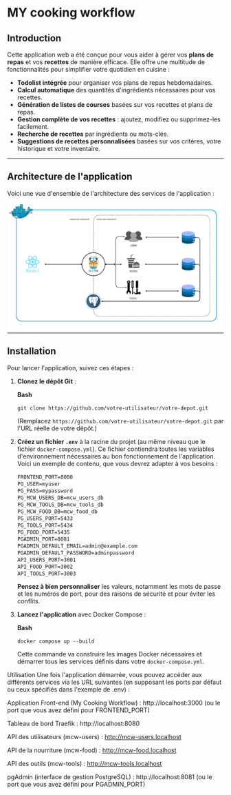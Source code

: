 # MY cooking workflow

## Introduction

Cette application web a été conçue pour vous aider à gérer vos **plans de repas** et vos **recettes** de manière efficace. Elle offre une multitude de fonctionnalités pour simplifier votre quotidien en cuisine :

* **Todolist intégrée** pour organiser vos plans de repas hebdomadaires.
* **Calcul automatique** des quantités d'ingrédients nécessaires pour vos recettes.
* **Génération de listes de courses** basées sur vos recettes et plans de repas.
* **Gestion complète de vos recettes** : ajoutez, modifiez ou supprimez-les facilement.
* **Recherche de recettes** par ingrédients ou mots-clés.
* **Suggestions de recettes personnalisées** basées sur vos critères, votre historique et votre inventaire.

---

## Architecture de l'application

Voici une vue d'ensemble de l'architecture des services de l'application :

![Architecture de My Cooking Workflow](images/image_7c6c7c.png)

---

## Installation

Pour lancer l'application, suivez ces étapes :

1. **Clonez le dépôt Git** :

   **Bash**

   ```
   git clone https://github.com/votre-utilisateur/votre-depot.git
   ```

   (Remplacez `https://github.com/votre-utilisateur/votre-depot.git` par l'URL réelle de votre dépôt.)
2. **Créez un fichier `.env`** à la racine du projet (au même niveau que le fichier `docker-compose.yml`). Ce fichier contiendra toutes les variables d'environnement nécessaires au bon fonctionnement de l'application. Voici un exemple de contenu, que vous devrez adapter à vos besoins :

   ```
   FRONTEND_PORT=8000
   PG_USER=myuser
   PG_PASS=mypassword
   PG_MCW_USERS_DB=mcw_users_db
   PG_MCW_TOOLS_DB=mcw_tools_db
   PG_MCW_FOOD_DB=mcw_food_db
   PG_USERS_PORT=5433
   PG_TOOLS_PORT=5434
   PG_FOOD_PORT=5435
   PGADMIN_PORT=8081
   PGADMIN_DEFAULT_EMAIL=admin@example.com
   PGADMIN_DEFAULT_PASSWORD=adminpassword
   API_USERS_PORT=3001
   API_FOOD_PORT=3002
   API_TOOLS_PORT=3003
   ```

   **Pensez à bien personnaliser** les valeurs, notamment les mots de passe et les numéros de port, pour des raisons de sécurité et pour éviter les conflits.
3. **Lancez l'application** avec Docker Compose :

   **Bash**

   ```
   docker compose up --build
   ```

   Cette commande va construire les images Docker nécessaires et démarrer tous les services définis dans votre `docker-compose.yml`.

Utilisation
Une fois l'application démarrée, vous pouvez accéder aux différents services via les URL suivantes (en supposant les ports par défaut ou ceux spécifiés dans l'exemple de .env) :

Application Front-end (My Cooking Workflow) :
http://localhost:3000 (ou le port que vous avez défini pour FRONTEND_PORT)

Tableau de bord Traefik :
http://localhost:8080

API des utilisateurs (mcw-users) :
http://mcw-users.localhost

API de la nourriture (mcw-food) :
http://mcw-food.localhost

API des outils (mcw-tools) :
http://mcw-tools.localhost

pgAdmin (interface de gestion PostgreSQL) :
http://localhost:8081 (ou le port que vous avez défini pour PGADMIN_PORT)
